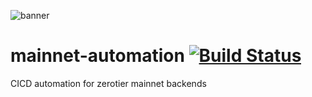 ![banner](https://banner.dapla.net/?utm_campaign=community-buildpacks&utm_source=github.com/daplanet/mainnet-automation&utm_medium=markdown)

# mainnet-automation [![Build Status](https://travis-ci.com/denzuko/mainnet-automation.svg?branch=master)](https://travis-ci.com/denzuko/mainnet-automation)
CICD automation for zerotier mainnet backends
